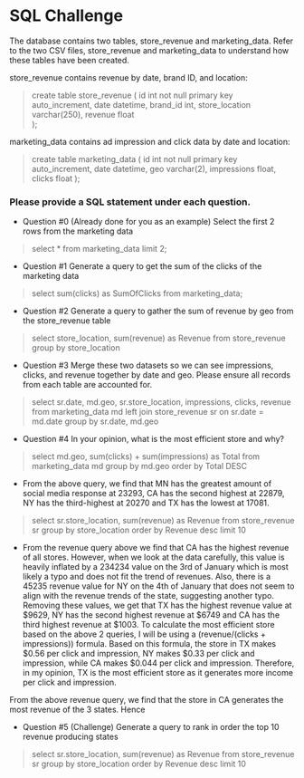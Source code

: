 # SQL Challenge

The database contains two tables, store_revenue and marketing_data.  Refer to the two CSV
files, store_revenue and marketing_data to understand how these tables have been created.

store_revenue contains revenue by date, brand ID, and location:

 >  create table store_revenue (
 >     id int not null primary key auto_increment,
 >    date datetime,
 >    brand_id int,
 >    store_location varchar(250),
 >    revenue float  
 >  );

marketing_data contains ad impression and click data by date and location:

> create table marketing_data (
>  id int not null primary key auto_increment,
>  date datetime,
>  geo varchar(2),
>  impressions float,
>  clicks float
> );

### Please provide a SQL statement under each question.

* Question #0 (Already done for you as an example)
 Select the first 2 rows from the marketing data
​
>  select *
>  from marketing_data
> limit 2;
​
*  Question #1
 Generate a query to get the sum of the clicks of the marketing data
>  select sum(clicks) as SumOfClicks
>  from marketing_data;
​
*  Question #2
 Generate a query to gather the sum of revenue by geo from the store_revenue table
>  select store_location, sum(revenue) as Revenue
>  from store_revenue
>  group by store_location
​
*  Question #3
 Merge these two datasets so we can see impressions, clicks, and revenue together by date
and geo.
 Please ensure all records from each table are accounted for.
>  select sr.date, md.geo, sr.store_location, impressions, clicks, revenue 
>  from marketing_data md left join store_revenue sr on sr.date = md.date
>  group by sr.date, md.geo
​
* Question #4
 In your opinion, what is the most efficient store and why?
> select md.geo, sum(clicks) + sum(impressions) as Total
> from marketing_data md
> group by md.geo
> order by Total DESC
* From the above query, we find that MN has the greatest amount of social media response at 23293, CA has the second highest at 22879, NY has the third-highest at 20270 and TX has the lowest at 17081.
> select sr.store_location, sum(revenue) as Revenue
> from store_revenue sr
> group by store_location
> order by Revenue desc limit 10
* From the revenue query above we find that CA has the highest revenue of all stores. However, when we look at the data carefully, this value is heavily inflated by a 234234 value on the 3rd of January which is most likely a typo and does not fit the trend of revenues. Also, there is a 45235 revenue value for NY on the 4th of January that does not seem to align with the revenue trends of the state, suggesting another typo. Removing these values, we get that TX has the highest revenue value at $9629, NY has the second highest revenue at $6749 and CA has the third highest revenue at $1003. To calculate the most efficient store based on the above 2 queries, I will be using a (revenue/(clicks + impressions)) formula. Based on this formula, the store in TX makes $0.56 per click and impression, NY makes $0.33 per click and impression, while CA makes $0.044 per click and impression. Therefore, in my opinion, TX is the most efficient store as it generates more income per click and impression.

From the above revenue query, we find that the store in CA generates the most revenue of the 3 states. Hence
​
* Question #5 (Challenge)
 Generate a query to rank in order the top 10 revenue producing states
> select sr.store_location, sum(revenue) as Revenue
> from store_revenue sr
> group by store_location
> order by Revenue desc limit 10
​
